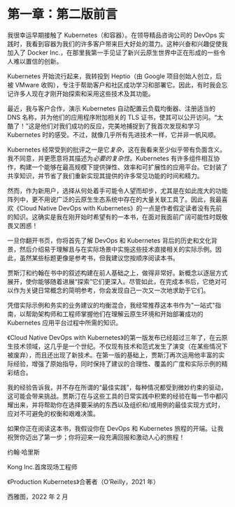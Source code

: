 # 第一章：第二版前言

我很幸运早期接触了 Kubernetes（和容器）。在领导精品咨询公司的 DevOps 实践时，我看到容器为我们的许多客户带来巨大好处的潜力。这种兴奋和兴趣促使我加入了 Docker Inc.，在那里我第一手见证了新兴云原生世界中正在形成的一些令人难以置信的创新。

Kubernetes 开始流行起来，我转投到 Heptio（由 Google 项目创始人创立，后被 VMware 收购），专注于帮助客户和社区成功学习和部署它。因此，有时我会忘记许多人现在才刚开始探索和采用这些技术及其功能。

最近，我与客户合作，演示 Kubernetes 自动配置云负载均衡器、注册适当的 DNS 名称，并为他们的应用程序附加相关的 TLS 证书，使其可以公开访问。“太酷了！”这是他们对我们成功的反应，完美地捕捉到了我首次发现和学习 Kubernetes 时的感受。不过，就像几乎所有先进技术一样，它并非一帆风顺。

Kubernetes 经常受到的批评之一是它*复杂*，这在我看来至少似乎带有负面含义。我不同意，并更愿意将其描述为*必要的复杂性*。Kubernetes 有许多组件相互协作，构建一个能够在最高规模下提供弹性、效率和可扩展性的应用平台。它封装了共享知识，并节省了我们重新实现其提供的许多常见功能的时间和精力。

然而，作为新用户，选择从何处着手可能令人望而却步，尤其是在如此庞大的功能阵列中，更不用说广泛的云原生生态系统中存在的大量关联工具了。因此，我最喜欢《Cloud Native DevOps with Kubernetes》的一点是作者假定读者没有先前的知识。这确实是我在刚开始时希望有的一本书，在面对我面前广阔可能性时既敬畏又困惑！

一旦你翻开书页，你将首先了解 DevOps 和 Kubernetes 背后的历史和文化背景，然后介绍易于理解且与在实际场景中实施这些技术直接相关的实际示例。因此，虽然某些标题更像是参考书，但我建议您按顺序阅读本书。

贾斯汀和约翰在书中的叙述构建在前人基础之上，做得非常好。新概念以逐层方式展开，使你能够随着进展“探索”它们更深入。尽管如此，在完成本书后，它绝对可以作为关键日常概念的简明参考，你会发现自己一次又一次地求助于它们。

凭借实际示例和务实的业务建议的均衡混合，我经常推荐这本书作为"一站式"指南，以帮助架构师和工程师掌握他们在理解云原生环境和开始部署成功的 Kubernetes 应用平台过程中所需的知识。

《Cloud Native DevOps with Kubernetes》的第一版发布已经超过三年了，在云原生技术领域，这几乎是一个世纪。不仅现有技术和范式发生了演变（在某些情况下被废弃），而且还出现了新技术。在第一版的基础上，贾斯汀再次运用他丰富的实际经验，增强了原始指导，同时保持了建议的合理性、覆盖的广度和实际示例的精彩结合。

我的经验告诉我，并不存在所谓的“最佳实践”，每种情况都受到微妙约束的驱动，这可能会带来挑战。贾斯汀在与这些工具的日常实践中积累的经验在每一节中都闪耀出来，并将帮助你在选择要采纳的东西以及组织和/或用例的最佳实现方式时，应对不可避免的权衡和艰难决策。

如果你正在阅读这本书，我假设你在 DevOps 和 Kubernetes 旅程的开端。让我祝贺你迈出了第一步；你将迎来一段充满回报和激动人心的旅程！

约翰·哈里斯

Kong Inc.首席现场工程师

《Production Kubernetes》合著者（O’Reilly，2021 年）

西雅图，2022 年 2 月
